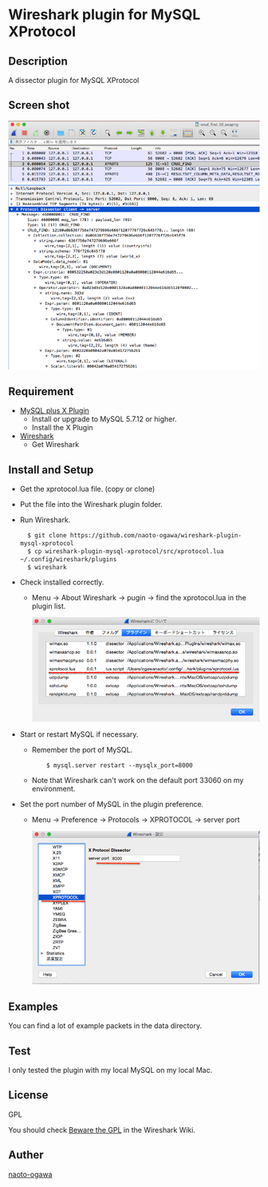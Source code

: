 # Wireshark plugin for MySQL XProtocol 

## Description

A dissector plugin for MySQL XProtocol

## Screen shot 

  ![Screen shot](images/wireshark_xprotocol_demo_01.png?raw=true)

## Requirement

* [MySQL plus X Plugin](https://dev.mysql.com/doc/refman/5.7/en/document-store-setting-up.html)
  * Install or upgrade to MySQL 5.7.12 or higher.
  * Install the X Plugin
* [Wireshark](https://www.wireshark.org/#download)
  * Get Wireshark

## Install and Setup

* Get the xprotocol.lua file. (copy or clone)
* Put the file into the Wireshark plugin folder.
* Run Wireshark.
        
        $ git clone https://github.com/naoto-ogawa/wireshark-plugin-mysql-xprotocol
        $ cp wireshark-plugin-mysql-xprotocol/src/xprotocol.lua ~/.config/wireshark/plugins
        $ wireshark
        
* Check installed correctly.
  * Menu -> About Wireshark -> pugin -> find the xprotocol.lua in the plugin list. 

      ![(*1) install check](images/wireshark_xprotocol_installed.png?raw=true) 

* Start or restart MySQL if necessary.
  * Remember the port of MySQL.
            
            $ mysql.server restart --mysqlx_port=8000
                
  * Note that Wireshark can't work on the default port 33060 on my environment.
* Set the port number of MySQL in the plugin preference.
  * Menu -> Preference -> Protocols -> XPROTOCOL -> server port

      ![(*2) set the port number](images/wireshark_xprotocol_preference.png?raw=true) 


## Examples

You can find a lot of example packets in the data directory.

## Test 

I only tested the plugin with my local MySQL on my local Mac. 

## License

GPL

You should check [Beware the GPL](https://wiki.wireshark.org/Lua/) in the Wireshark Wiki.

## Auther

[naoto-ogawa](https://github.com/naoto-ogaaw)

